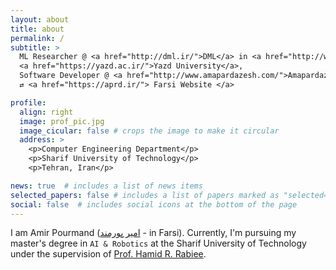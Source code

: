 ```yaml
---
layout: about
title: about
permalink: /
subtitle: >
  ML Researcher @ <a href="http://dml.ir/">DML</a> in <a href="http://www.sharif.edu/">Sharif Univeristy</a> • Previously: 
  <a href="https://yazd.ac.ir/">Yazd University</a>,
  Software Developer @ <a href="http://www.amapardazesh.com/">Amapardazesh </a>
  ⇄ <a href="https://aprd.ir/"> Farsi Website </a>

profile:
  align: right
  image: prof_pic.jpg
  image_cicular: false # crops the image to make it circular
  address: >
    <p>Computer Engineering Department</p>
    <p>Sharif University of Technology</p>
    <p>Tehran, Iran</p>

news: true  # includes a list of news items
selected_papers: false # includes a list of papers marked as "selected={true}"
social: false  # includes social icons at the bottom of the page
---
```



I am Amir Pourmand ([امیر پورمند](https://aprd.ir/) - in Farsi). Currently, I'm pursuing my master's degree in `AI & Robotics` at the Sharif University of Technology under the supervision of [Prof. Hamid R. Rabiee](http://sharif.edu/~rabiee/). 
